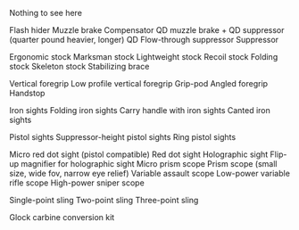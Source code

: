 Nothing to see here

Flash hider
Muzzle brake
Compensator
QD muzzle brake + QD suppressor (quarter pound heavier, longer)
QD Flow-through suppressor
Suppressor

Ergonomic stock
Marksman stock
Lightweight stock
Recoil stock
Folding stock
Skeleton stock
Stabilizing brace

Vertical foregrip 
Low profile vertical foregrip
Grip-pod
Angled foregrip 
Handstop

Iron sights
Folding iron sights
Carry handle with iron sights 
Canted iron sights

Pistol sights
Suppressor-height pistol sights
Ring pistol sights

Micro red dot sight (pistol compatible)
Red dot sight
Holographic sight
Flip-up magnifier for holographic sight
Micro prism scope
Prism scope (small size, wide fov, narrow eye relief)
Variable assault scope
Low-power variable rifle scope
High-power sniper scope

Single-point sling 
Two-point sling
Three-point sling

Glock carbine conversion kit
